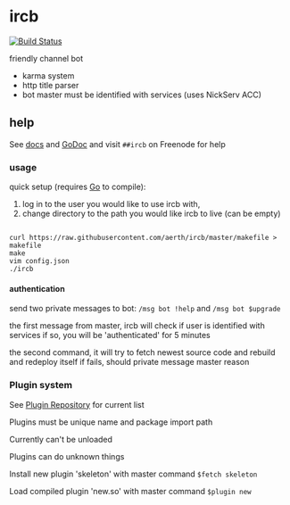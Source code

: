 # ircb

[![Build Status](https://travis-ci.org/aerth/ircb.svg?branch=master)](https://travis-ci.org/aerth/ircb)


friendly channel bot

  * karma system
  * http title parser
  * bot master must be identified with services (uses NickServ ACC)

## help

See [docs](https://aerth.github.io/ircb/) and [GoDoc](https://godoc.org/github.com/aerth/ircb/lib/ircb) and visit `##ircb` on Freenode for help

### usage

quick setup (requires [Go](https://golang.org) to compile):

1. log in to the user you would like to use ircb with,
2. change directory to the path you would like ircb to live (can be empty)

```

curl https://raw.githubusercontent.com/aerth/ircb/master/makefile > makefile
make
vim config.json
./ircb

```

#### authentication

send two private messages to bot: `/msg bot !help` and `/msg bot $upgrade`

the first message from master, ircb will check if user is identified with services
if so, you will be 'authenticated' for 5 minutes

the second command, it will try to fetch newest source code and rebuild and redeploy itself
if fails, should private message master reason

### Plugin system

See [Plugin Repository](https://github.com/aerth/ircb-plugins) for current list

Plugins must be unique name and package import path

Currently can't be unloaded

Plugins can do unknown things

Install new plugin 'skeleton' with master command `$fetch skeleton`

Load compiled plugin 'new.so' with master command `$plugin new`

